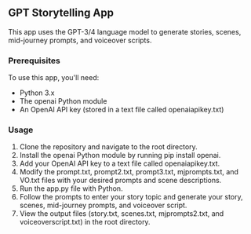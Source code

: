 ## GPT Storytelling App
This app uses the GPT-3/4 language model to generate stories, scenes, mid-journey prompts, and voiceover scripts.

### Prerequisites
To use this app, you'll need:

- Python 3.x
- The openai Python module
- An OpenAI API key (stored in a text file called openaiapikey.txt)

### Usage
1. Clone the repository and navigate to the root directory.
2. Install the openai Python module by running pip install openai.
3. Add your OpenAI API key to a text file called openaiapikey.txt.
4. Modify the prompt.txt, prompt2.txt, prompt3.txt, mjprompts.txt, and VO.txt files with your desired prompts and scene descriptions.
5. Run the app.py file with Python.
6. Follow the prompts to enter your story topic and generate your story, scenes, mid-journey prompts, and voiceover script.
7. View the output files (story.txt, scenes.txt, mjprompts2.txt, and voiceoverscript.txt) in the root directory.
